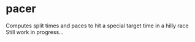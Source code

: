 # pacer
Computes split times and paces to hit a special target time in a hilly race
Still work in progress...
